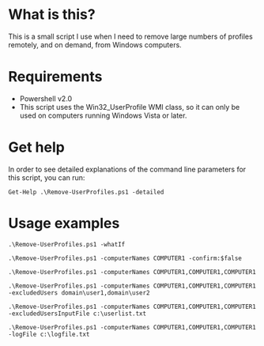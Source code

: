 What is this?
=============

This is a small script I use when I need to remove large numbers of profiles remotely, and on
demand, from Windows computers.

Requirements
============

* Powershell v2.0
* This script uses the Win32_UserProfile WMI class, so it can only be used on computers
running Windows Vista or later.  

Get help
========

In order to see detailed explanations of the command line parameters for this script, you
can run:

    Get-Help .\Remove-UserProfiles.ps1 -detailed

Usage examples
==============

    .\Remove-UserProfiles.ps1 -whatIf

    .\Remove-UserProfiles.ps1 -computerNames COMPUTER1 -confirm:$false

    .\Remove-UserProfiles.ps1 -computerNames COMPUTER1,COMPUTER1,COMPUTER1

    .\Remove-UserProfiles.ps1 -computerNames COMPUTER1,COMPUTER1,COMPUTER1 -excludedUsers domain\user1,domain\user2

    .\Remove-UserProfiles.ps1 -computerNames COMPUTER1,COMPUTER1,COMPUTER1 -excludedUsersInputFile c:\userlist.txt

    .\Remove-UserProfiles.ps1 -computerNames COMPUTER1,COMPUTER1,COMPUTER1 -logFile c:\logfile.txt
